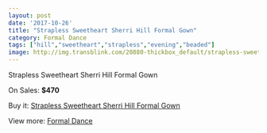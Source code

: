 ```yaml
---
layout: post
date: '2017-10-26'
title: "Strapless Sweetheart Sherri Hill Formal Gown"
category: Formal Dance
tags: ["hill","sweetheart","strapless","evening","beaded"]
image: http://img.transblink.com/20880-thickbox_default/strapless-sweetheart-sherri-hill-formal-gown.jpg
---
```

Strapless Sweetheart Sherri Hill Formal Gown

On Sales: **$470**
<a href="https://www.transblink.com/en/formal-dance/6613-strapless-sweetheart-sherri-hill-formal-gown.html"><amp-img layout="responsive" width="600" height="600" src="//img.transblink.com/20880-thickbox_default/strapless-sweetheart-sherri-hill-formal-gown.jpg" alt="Strapless Sweetheart Sherri Hill Formal Gown 0" /></a>

Buy it: [Strapless Sweetheart Sherri Hill Formal Gown](https://www.transblink.com/en/formal-dance/6613-strapless-sweetheart-sherri-hill-formal-gown.html "Strapless Sweetheart Sherri Hill Formal Gown")

View more: [Formal Dance](https://www.transblink.com/en/6-formal-dance "Formal Dance")
